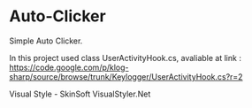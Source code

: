 # Auto-Clicker
Simple Auto Clicker.

In this project used class UserActivityHook.cs, avaliable at link :
https://code.google.com/p/klog-sharp/source/browse/trunk/Keylogger/UserActivityHook.cs?r=2

Visual Style - SkinSoft VisualStyler.Net
